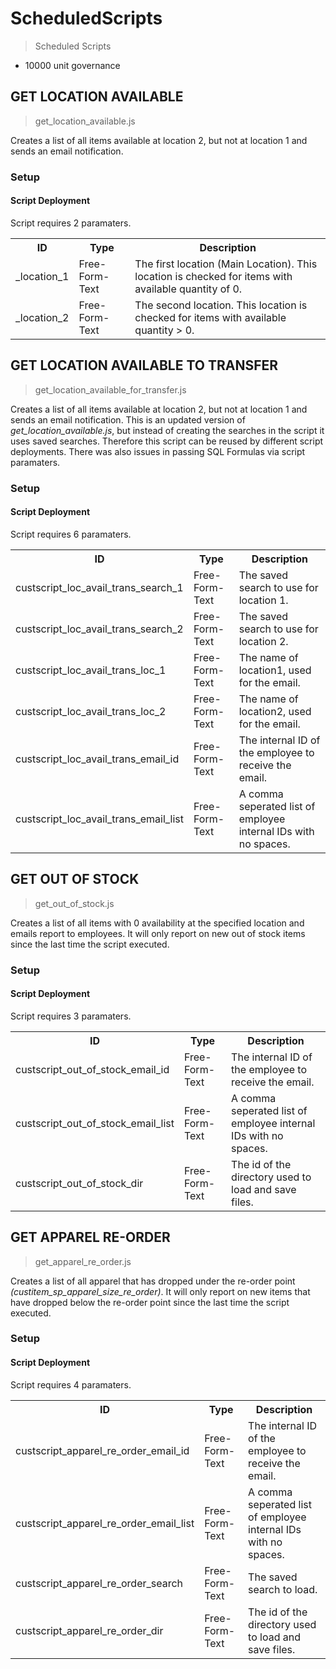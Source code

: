 # ScheduledScripts
> Scheduled Scripts
- 10000 unit governance

## GET LOCATION AVAILABLE
> get_location_available.js

Creates a list of all items available at location 2, but not at location 1 and sends an email notification.

### Setup
#### Script Deployment

Script requires 2 paramaters.

<table>
  <tr>
    <th>ID</th>
    <th>Type</th>
    <th>Description</th>
  </tr>
  <tr>
    <td>_location_1</td>
    <td>Free-Form-Text</td>
    <td>The first location (Main Location). This location is checked for items with available quantity of 0.</td>
  </tr>
  <tr>
    <td>_location_2</td>
    <td>Free-Form-Text</td>
    <td>The second location. This location is checked for items with available quantity > 0.</td>
  </tr>
</table>

## GET LOCATION AVAILABLE TO TRANSFER
> get_location_available_for_transfer.js

Creates a list of all items available at location 2, but not at location 1 and sends an email notification. This is an updated version of 
<i>get_location_available.js</i>, but instead of creating the searches in the script it uses saved searches. Therefore this script can be reused by different script deployments. There was also issues in passing SQL Formulas via script paramaters.

### Setup
#### Script Deployment

Script requires 6 paramaters.

<table>
  <tr>
    <th>ID</th>
    <th>Type</th>
    <th>Description</th>
  </tr>
  <tr>
    <td>custscript_loc_avail_trans_search_1</td>
    <td>Free-Form-Text</td>
    <td>The saved search to use for location 1.</td>
  </tr>
  <tr>
    <td>custscript_loc_avail_trans_search_2</td>
    <td>Free-Form-Text</td>
    <td>The saved search to use for location 2.</td>
  </tr>
  <tr>
    <td>custscript_loc_avail_trans_loc_1</td>
    <td>Free-Form-Text</td>
    <td>The name of location1, used for the email.</td>
  </tr>
  <tr>
    <td>custscript_loc_avail_trans_loc_2</td>
    <td>Free-Form-Text</td>
    <td>The name of location2, used for the email.</td>
  </tr>
  <tr>
    <td>custscript_loc_avail_trans_email_id</td>
    <td>Free-Form-Text</td>
    <td>The internal ID of the employee to receive the email.</td>
  </tr>
  <tr>
    <td>custscript_loc_avail_trans_email_list	</td>
    <td>Free-Form-Text</td>
    <td>A comma seperated list of employee internal IDs with no spaces.</td>
  </tr>
</table>

## GET OUT OF STOCK
> get_out_of_stock.js

Creates a list of all items with 0 availability at the specified location and emails report to employees. It will only report on new out of stock items since the last time the script executed.

### Setup
#### Script Deployment

Script requires 3 paramaters.

<table>
  <tr>
    <th>ID</th>
    <th>Type</th>
    <th>Description</th>
  </tr>
  <tr>
    <td>custscript_out_of_stock_email_id</td>
    <td>Free-Form-Text</td>
    <td>The internal ID of the employee to receive the email.</td>
  </tr>
  <tr>
    <td>custscript_out_of_stock_email_list	</td>
    <td>Free-Form-Text</td>
    <td>A comma seperated list of employee internal IDs with no spaces.</td>
  </tr>
  <tr>
    <td>custscript_out_of_stock_dir	</td>
    <td>Free-Form-Text</td>
    <td>The id of the directory used to load and save files.</td>
  </tr>
</table>

## GET APPAREL RE-ORDER
> get_apparel_re_order.js

Creates a list of all apparel that has dropped under the re-order point <i>(custitem_sp_apparel_size_re_order)</i>. It will only report on new items that have dropped below the re-order point since the last time the script executed.

### Setup
#### Script Deployment

Script requires 4 paramaters.

<table>
  <tr>
    <th>ID</th>
    <th>Type</th>
    <th>Description</th>
  </tr>
  <tr>
    <td>custscript_apparel_re_order_email_id</td>
    <td>Free-Form-Text</td>
    <td>The internal ID of the employee to receive the email.</td>
  </tr>
  <tr>
    <td>custscript_apparel_re_order_email_list	</td>
    <td>Free-Form-Text</td>
    <td>A comma seperated list of employee internal IDs with no spaces.</td>
  </tr>
  <tr>
    <td>custscript_apparel_re_order_search</td>
    <td>Free-Form-Text</td>
    <td>The saved search to load.</td>
  </tr>
  <tr>
    <td>custscript_apparel_re_order_dir	</td>
    <td>Free-Form-Text</td>
    <td>The id of the directory used to load and save files.</td>
  </tr>
</table>